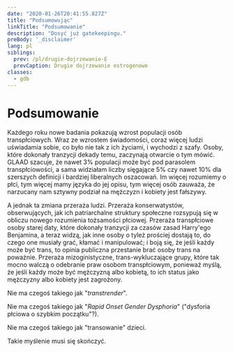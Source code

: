 ```yaml
---
date: "2020-01-26T20:41:55.827Z"
title: "Podsumowując"
linkTitle: "Podsumowanie"
description: "Dosyć już gatekeepingu."
preBody: '_disclaimer'
lang: pl
siblings:
  prev: /pl/drugie-dojrzewanie-E
  prevCaption: Drugie dojrzewanie estrogenowe
classes:
  - gdb
---
```


# Podsumowanie

Każdego roku nowe badania pokazują wzrost populacji osób transpłciowych. Wraz ze wzrostem świadomości, coraz więcej ludzi uświadamia sobie, co było nie tak z ich życiami, i wychodzi z szafy. Osoby, które dokonały tranzycji dekady temu, zaczynają otwarcie o tym mówić. GLAAD szacuje, że nawet 3% populacji może być pod parasolem transpłciowości, a sama widziałam liczby sięgające 5% czy nawet 10% dla szerszych definicji i bardziej liberalnych oszacowań. Im więcej rozumiemy o płci, tym więcej mamy języka do jej opisu, tym więcej osób zauważa, że narzucany nam sztywny podział na mężczyzn i kobiety jest fałszywy.

A jednak ta zmiana przeraża ludzi. Przeraża konserwatystów, obserwujących, jak ich patriarchalne struktury społeczne rozsypują się w obliczu nowego rozumienia tożsamości płciowej. Przeraża transpłciowe osoby starej daty, które dokonały tranzycji za czasów zasad Harry'ego Benjamina, a teraz widzą, jak inne osoby o tyleż prościej dostają to, do czego one musiały grać, kłamać i manipulować; i boją się, że jeśli każdy może być trans, to opinia publiczna przestanie brać osoby trans na poważnie. Przeraża mizoginistyczne, trans-wykluczające grupy, które tak mocno walczą o odebranie praw osobom transpłciowym, ponieważ myślą, że jeśli każdy może być mężczyzną albo kobietą, to ich status jako mężczyzny albo kobiety jest zagrożony.

Nie ma czegoś takiego jak "*transtrender*".

Nie ma czegoś takiego jak "*Rapid Onset Gender Dysphoria*" ("dysforia płciowa o szybkim początku"?).

Nie ma czegoś takiego jak "transowanie" dzieci.

Takie myślenie musi się skończyć.
